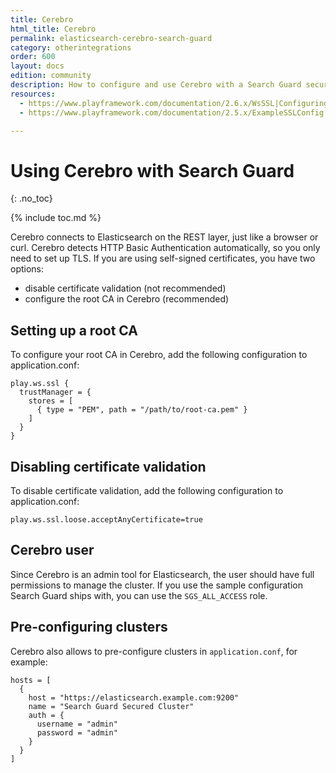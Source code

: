 ```yaml
---
title: Cerebro
html_title: Cerebro
permalink: elasticsearch-cerebro-search-guard
category: otherintegrations
order: 600
layout: docs
edition: community
description: How to configure and use Cerebro with a Search Guard secured Elasticsearch cluster. Protect your data from any unauthorized access.
resources:
  - https://www.playframework.com/documentation/2.6.x/WsSSL|Configuring WS SSL (website)
  - https://www.playframework.com/documentation/2.5.x/ExampleSSLConfig|Example configurations (website)

---
```

<!---
Copyright floragunn GmbH
-->

# Using Cerebro with Search Guard
{: .no_toc}

{% include toc.md %}

Cerebro connects to Elasticsearch on the REST layer, just like a browser or curl. Cerebro detects HTTP Basic Authentication automatically, so you only need to set up TLS. If you are using self-signed certificates, you have two options:

* disable certificate validation (not recommended)
* configure the root CA in Cerebro (recommended)

## Setting up a root CA

To configure your root CA in Cerebro, add the following configuration to application.conf:

```
play.ws.ssl {
  trustManager = {
    stores = [
      { type = "PEM", path = "/path/to/root-ca.pem" }
    ]
  }
}     
```

## Disabling certificate validation

To disable certificate validation, add the following configuration to application.conf:

```
play.ws.ssl.loose.acceptAnyCertificate=true
```

## Cerebro user

Since Cerebro is an admin tool for Elasticsearch, the user should have full permissions to manage the cluster. If you use the sample configuration Search Guard ships with, you can use the `SGS_ALL_ACCESS` role.

## Pre-configuring clusters

Cerebro also allows to pre-configure clusters in `application.conf`, for example:

```
hosts = [
  {
    host = "https://elasticsearch.example.com:9200"
    name = "Search Guard Secured Cluster"
    auth = {
      username = "admin"
      password = "admin"
    }
  }
]
```